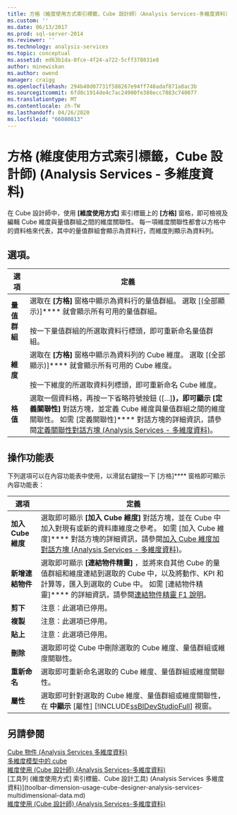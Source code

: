 ```yaml
---
title: 方格（維度使用方式索引標籤，Cube 設計師）（Analysis Services-多維度資料） |Microsoft Docs
ms.custom: ''
ms.date: 06/13/2017
ms.prod: sql-server-2014
ms.reviewer: ''
ms.technology: analysis-services
ms.topic: conceptual
ms.assetid: ed63b1da-0fce-4f24-a722-5cff378831e8
author: minewiskan
ms.author: owend
manager: craigg
ms.openlocfilehash: 294b40d07731f588267e94ff748adaf871a8ac3b
ms.sourcegitcommit: 6fd8c1914de4c7ac24900fe388ecc7883c740077
ms.translationtype: MT
ms.contentlocale: zh-TW
ms.lasthandoff: 04/26/2020
ms.locfileid: "66080813"
---
```

# <a name="grid-dimension-usage-tab-cube-designer-analysis-services---multidimensional-data"></a>方格 (維度使用方式索引標籤，Cube 設計師) (Analysis Services - 多維度資料)
  在 Cube 設計師中，使用 **[維度使用方式]** 索引標籤上的 **[方格]** 窗格，即可檢視及編輯 Cube 維度與量值群組之間的維度關聯性。 每一項維度關聯性都會以方格中的資料格來代表，其中的量值群組會顯示為資料行，而維度則顯示為資料列。  
  
## <a name="options"></a>選項。  
  
|選項|定義|  
|------------|----------------|  
|**量值群組**|選取在 **[方格]** 窗格中顯示為資料行的量值群組。 選取 [(全部顯示)]**** 就會顯示所有可用的量值群組。<br /><br /> 按一下量值群組的所選取資料行標頭，即可重新命名量值群組。|  
|**維度**|選取在 **[方格]** 窗格中顯示為資料列的 Cube 維度。 選取 [(全部顯示)]**** 就會顯示所有可用的 Cube 維度。<br /><br /> 按一下維度的所選取資料列標頭，即可重新命名 Cube 維度。|  
|**格值**|選取一個資料格，再按一下省略符號按鈕 ([...]****)，即可顯示 [定義關聯性]**** 對話方塊，並定義 Cube 維度與量值群組之間的維度關聯性。 如需 [定義關聯性]**** 對話方塊的詳細資訊，請參閱[定義關聯性對話方塊 &#40;Analysis Services - 多維度資料&#41;](define-relationship-dialog-box-analysis-services-multidimensional-data.md)。|  
  
## <a name="context-menu"></a>操作功能表  
 下列選項可以在內容功能表中使用，以滑鼠右鍵按一下 [方格]**** 窗格即可顯示內容功能表：  
  
|選項|定義|  
|------------|----------------|  
|**加入 Cube 維度**|選取即可顯示 **[加入 Cube 維度]** 對話方塊，並在 Cube 中加入對現有或新的資料庫維度之參考。 如需 [加入 Cube 維度]**** 對話方塊的詳細資訊，請參閱[加入 Cube 維度加對話方塊 &#40;Analysis Services - 多維度資料&#41;](add-cube-dimension-dialog-box-analysis-services-multidimensional-data.md)。|  
|**新增連結物件**|選取即可顯示 **[連結物件精靈]** ，並將來自其他 Cube 的量值群組和維度連結到選取的 Cube 中，以及將動作、KPI 和計算等，匯入到選取的 Cube 中。 如需 [連結物件精靈]**** 的詳細資訊，請參閱[連結物件精靈 F1 說明](linked-object-wizard-f1-help.md)。|  
|**剪下**|注意：此選項已停用。|  
|**複製**|注意：此選項已停用。|  
|**貼上**|注意：此選項已停用。|  
|**刪除**|選取即可從 Cube 中刪除選取的 Cube 維度、量值群組或維度關聯性。|  
|**重新命名**|選取即可重新命名選取的 Cube 維度、量值群組或維度關聯性。|  
|**屬性**|選取即可針對選取的 Cube 維度、量值群組或維度關聯性，在 **中顯示** [屬性] [!INCLUDE[ssBIDevStudioFull](../includes/ssbidevstudiofull-md.md)] 視窗。|  
  
## <a name="see-also"></a>另請參閱  
 [Cube 物件 &#40;Analysis Services 多維度資料&#41;](multidimensional-models-olap-logical-cube-objects/cube-objects-analysis-services-multidimensional-data.md)   
 [多維度模型中的 cube](multidimensional-models/cubes-in-multidimensional-models.md)   
 [維度使用 &#40;Cube 設計師&#41; &#40;Analysis Services-多維度資料&#41;](dimension-usage-cube-designer-analysis-services-multidimensional-data.md)   
 [工具列 &#40;維度使用方式] 索引標籤、Cube 設計工具&#41; &#40;Analysis Services 多維度資料&#41;](toolbar-dimension-usage-cube-designer-analysis-services-multidimensional-data.md)   
 [維度使用 &#40;Cube 設計師&#41; &#40;Analysis Services-多維度資料&#41;](dimension-usage-cube-designer-analysis-services-multidimensional-data.md)  
  
  

